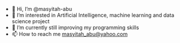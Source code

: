 - 👋 Hi, I’m @masyitah-abu
- 👀 I’m interested in Artificial Intelligence, machine learning and data science project
- 🌱 I’m currently still improving my programming skills
- 📫 How to reach me masyitah_abu@yahoo.com





